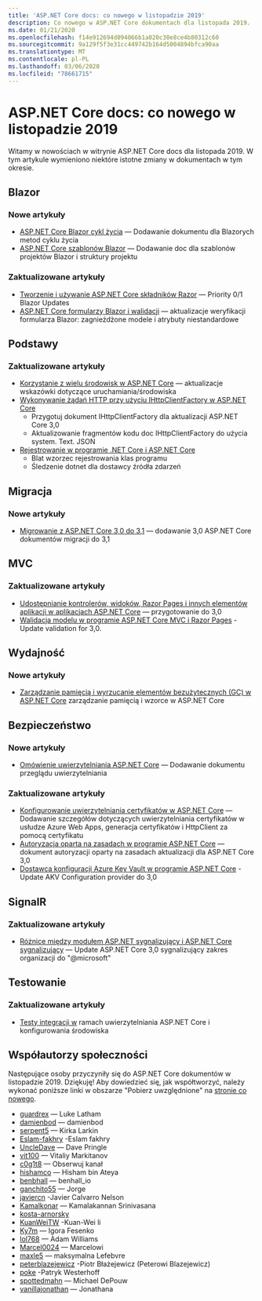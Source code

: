 ```yaml
---
title: 'ASP.NET Core docs: co nowego w listopadzie 2019'
description: Co nowego w ASP.NET Core dokumentach dla listopada 2019.
ms.date: 01/21/2020
ms.openlocfilehash: f14e912694d094066b1a020c30e8ce4b80312c60
ms.sourcegitcommit: 9a129f5f3e31cc449742b164d5004894bfca90aa
ms.translationtype: MT
ms.contentlocale: pl-PL
ms.lasthandoff: 03/06/2020
ms.locfileid: "78661715"
---
```

# <a name="aspnet-core-docs-whats-new-for-november-2019"></a>ASP.NET Core docs: co nowego w listopadzie 2019

Witamy w nowościach w witrynie ASP.NET Core docs dla listopada 2019. W tym artykule wymieniono niektóre istotne zmiany w dokumentach w tym okresie.

## <a name="blazor"></a>Blazor

### <a name="new-articles"></a>Nowe artykuły

- [ASP.NET Core Blazor cykl życia](../blazor/lifecycle.md) — Dodawanie dokumentu dla Blazorych metod cyklu życia
- [ASP.NET Core szablonów Blazor](../blazor/templates.md) — Dodawanie doc dla szablonów projektów Blazor i struktury projektu

### <a name="updated-articles"></a>Zaktualizowane artykuły

- [Tworzenie i używanie ASP.NET Core składników Razor](../blazor/components.md) — Priority 0/1 Blazor Updates
- [ASP.NET Core formularzy Blazor i walidacji](../blazor/forms-validation.md) — aktualizacje weryfikacji formularza Blazor: zagnieżdżone modele i atrybuty niestandardowe

## <a name="fundamentals"></a>Podstawy

### <a name="updated-articles"></a>Zaktualizowane artykuły

- [Korzystanie z wielu środowisk w ASP.NET Core](../fundamentals/environments.md) — aktualizacje wskazówki dotyczące uruchamiania/środowiska
- [Wykonywanie żądań HTTP przy użyciu IHttpClientFactory w ASP.NET Core](../fundamentals/http-requests.md)
  - Przygotuj dokument IHttpClientFactory dla aktualizacji ASP.NET Core 3,0
  - Aktualizowanie fragmentów kodu doc IHttpClientFactory do użycia system. Text. JSON
- [Rejestrowanie w programie .NET Core i ASP.NET Core](../fundamentals/logging/index.md)
  - Blat wzorzec rejestrowania klas programu
  - Śledzenie dotnet dla dostawcy źródła zdarzeń

## <a name="migration"></a>Migracja

### <a name="new-articles"></a>Nowe artykuły

- [Migrowanie z ASP.NET Core 3,0 do 3,1](../migration/30-to-31.md) — dodawanie 3,0 ASP.NET Core dokumentów migracji do 3,1

## <a name="mvc"></a>MVC

### <a name="updated-articles"></a>Zaktualizowane artykuły

- [Udostępnianie kontrolerów, widoków, Razor Pages i innych elementów aplikacji w aplikacjach ASP.NET Core](../mvc/advanced/app-parts.md) — przygotowanie do 3,0
- [Walidacja modelu w programie ASP.NET Core MVC i Razor Pages](../mvc/models/validation.md) -Update validation for 3,0.

## <a name="performance"></a>Wydajność

### <a name="new-articles"></a>Nowe artykuły

- [Zarządzanie pamięcią i wyrzucanie elementów bezużytecznych (GC) w ASP.NET Core](../performance/memory.md) zarządzanie pamięcią i wzorce w ASP.NET Core

## <a name="security"></a>Bezpieczeństwo

### <a name="new-articles"></a>Nowe artykuły

- [Omówienie uwierzytelniania ASP.NET Core](../security/authentication/index.md) — Dodawanie dokumentu przeglądu uwierzytelniania

### <a name="updated-articles"></a>Zaktualizowane artykuły

- [Konfigurowanie uwierzytelniania certyfikatów w ASP.NET Core](../security/authentication/certauth.md) — Dodawanie szczegółów dotyczących uwierzytelniania certyfikatów w usłudze Azure Web Apps, generacja certyfikatów i HttpClient za pomocą certyfikatu
- [Autoryzacja oparta na zasadach w programie ASP.NET Core](../security/authorization/policies.md) — dokument autoryzacji oparty na zasadach aktualizacji dla ASP.NET Core 3,0
- [Dostawca konfiguracji Azure Key Vault w programie ASP.NET Core](../security/key-vault-configuration.md) -Update AKV Configuration provider do 3,0

## <a name="signalr"></a>SignalR

### <a name="updated-articles"></a>Zaktualizowane artykuły

- [Różnice między modułem ASP.NET sygnalizujący i ASP.NET Core sygnalizujący](../signalr/version-differences.md) — Update ASP.NET Core 3,0 sygnalizujący zakres organizacji do "@microsoft"

## <a name="testing"></a>Testowanie

### <a name="updated-articles"></a>Zaktualizowane artykuły

- [Testy integracji w](../test/integration-tests.md) ramach uwierzytelniania ASP.NET Core i konfigurowania środowiska

## <a name="community-contributors"></a>Współautorzy społeczności

Następujące osoby przyczyniły się do ASP.NET Core dokumentów w listopadzie 2019. Dziękuję! Aby dowiedzieć się, jak współtworzyć, należy wykonać poniższe linki w obszarze "Pobierz uwzględnione" na [stronie co nowego](index.yml).

- [guardrex](https://github.com/guardrex) — Luke Latham
- [damienbod](https://github.com/damienbod) — damienbod
- [serpent5](https://github.com/serpent5) — Kirka Larkin
- [Eslam-fakhry](https://github.com/eslam-fakhry) -Eslam fakhry
- [UncleDave](https://github.com/UncleDave) — Dave Pringle
- [vit100](https://github.com/vit100) — Vitaliy Markitanov
- [c0g1t8](https://github.com/c0g1t8) — Obserwuj kanał
- [hishamco](https://github.com/hishamco) — Hisham bin Ateya
- [benbhall](https://github.com/benbhall) — benhall_io
- [ganchito55](https://github.com/ganchito55) — Jorge
- [javiercn](https://github.com/javiercn) -Javier Calvarro Nelson
- [Kamalkonar](https://github.com/Kamalkonar) — Kamalakannan Srinivasana
- [kosta-arnorsky](https://github.com/kosta-arnorsky) 
- [KuanWeiTW](https://github.com/KuanWeiTW) -Kuan-Wei li
- [Ky7m](https://github.com/Ky7m) — Igora Fesenko
- [lol768](https://github.com/lol768) — Adam Williams
- [Marcel0024](https://github.com/Marcel0024) — Marcelowi
- [maxle5](https://github.com/maxle5) — maksymalna Lefebvre
- [peterblazejewicz](https://github.com/peterblazejewicz) -Piotr Błażejewicz (Peterowi Blazejewicz)
- [poke](https://github.com/poke) -Patryk Westerhoff
- [spottedmahn](https://github.com/spottedmahn) — Michael DePouw
- [vanillajonathan](https://github.com/vanillajonathan) — Jonathana
